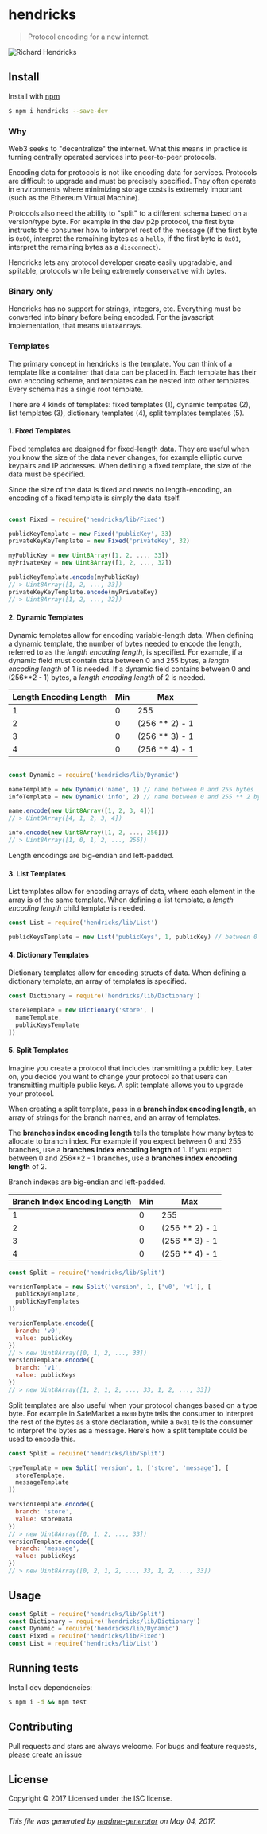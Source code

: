 # hendricks

> Protocol encoding for a new internet.

![Richard Hendricks](https://vignette4.wikia.nocookie.net/silicon-valley/images/3/33/Richard_Hendricks.jpg/revision/latest/scale-to-width-down/310?cb=20150526104602)

## Install

Install with [npm](https://www.npmjs.com/)

```sh
$ npm i hendricks --save-dev
```

### Why

Web3 seeks to "decentralize" the internet. What this means in practice is turning centrally operated services into peer-to-peer protocols.

Encoding data for protocols is not like encoding data for services. Protocols are difficult to upgrade and must be precisely specified. They often operate in environments where minimizing storage costs is extremely important (such as the Ethereum Virtual Machine).

Protocols also need the ability to "split" to a different schema based on a version/type byte. For example in the dev p2p protocol, the first byte instructs the consumer how to interpret rest of the message (if the first byte is `0x00`, interpret the remaining bytes as a `hello`, if the first byte is `0x01`, interpret the remaining bytes as a `disconnect`).

Hendricks lets any protocol developer create easily upgradable, and splitable, protocols while being extremely conservative with bytes.

### Binary only

Hendricks has no support for strings, integers, etc. Everything must be converted into binary before being encoded. For the javascript implementation, that means `Uint8Array`s.

### Templates

The primary concept in hendricks is the template. You can think of a template like a container that data can be placed in. Each template has their own encoding scheme, and templates can be nested into other templates. Every schema has a single root template.

There are 4 kinds of templates: fixed templates (1), dynamic tempates (2), list templates (3), dictionary templates (4), split templates templates (5).

#### 1. Fixed Templates

Fixed templates are designed for fixed-length data. They are useful when you know the size of the data never changes, for example elliptic curve keypairs and IP addresses. When defining a fixed template, the size of the data must be specified.

Since the size of the data is fixed and needs no length-encoding, an encoding of a fixed template is simply the data itself.

```js

const Fixed = require('hendricks/lib/Fixed')

publicKeyTemplate = new Fixed('publicKey', 33)
privateKeyKeyTemplate = new Fixed('privateKey', 32)

myPublicKey = new Uint8Array([1, 2, ..., 33])
myPrivateKey = new Uint8Array([1, 2, ..., 32])

publicKeyTemplate.encode(myPublicKey)
// > Uint8Array([1, 2, ..., 33])
privateKeyKeyTemplate.encode(myPrivateKey)
// > Uint8Array([1, 2, ..., 32])
```

#### 2. Dynamic Templates

Dynamic templates allow for encoding variable-length data. When defining a dynamic template, the number of bytes needed to encode the length, referred to as the *length encoding length*, is specified. For example, if a dynamic field must contain data between 0 and 255 bytes, a *length encoding length* of 1 is needed. If a dynamic field contains between 0 and (256**2 - 1) bytes, a *length encoding length* of 2 is needed.

Length Encoding Length | Min | Max |
--- | --- | --- |
1 | 0 | 255 |
2 | 0 | (256 ** 2) - 1
3 | 0 | (256 ** 3) - 1
4 | 0 | (256 ** 4) - 1

```js

const Dynamic = require('hendricks/lib/Dynamic')

nameTemplate = new Dynamic('name', 1) // name between 0 and 255 bytes
infoTemplate = new Dynamic('info', 2) // name between 0 and 255 ** 2 bytes

name.encode(new Uint8Array([1, 2, 3, 4]))
// > Uint8Array([4, 1, 2, 3, 4])

info.encode(new Uint8Array([1, 2, ..., 256]))
// > Uint8Array([1, 0, 1, 2, ..., 256])
```

Length encodings are big-endian and left-padded.

#### 3. List Templates

List templates allow for encoding arrays of data, where each element in the array is of the same template. When defining a list template, a *length encoding length* child template is needed.

```js
const List = require('hendricks/lib/List')

publicKeysTemplate = new List('publicKeys', 1, publicKey) // between 0 and 255 publicKeys
```

#### 4. Dictionary Templates

Dictionary templates allow for encoding structs of data. When defining a dictionary template, an array of templates is specified.

```js
const Dictionary = require('hendricks/lib/Dictionary')

storeTemplate = new Dictionary('store', [
  nameTemplate,
  publicKeysTemplate
])
```

#### 5. Split Templates

Imagine you create a protocol that includes transmitting a public key. Later on, you decide you want to change your protocol so that users can transmitting multiple public keys. A split template allows you to upgrade your protocol.

When creating a split template, pass in a **branch index encoding length**, an array of strings for the branch names, and an array of templates.

The **branches index encoding length** tells the template how many bytes to allocate to branch index. For example if you expect between 0 and 255 branches, use a **branches index encoding length** of 1. If you expect between 0 and 256**2 - 1 branches, use a **branches index encoding length** of 2.

Branch indexes are big-endian and left-padded.

Branch Index Encoding Length | Min | Max |
--- | --- | --- |
1 | 0 | 255 |
2 | 0 | (256 ** 2) - 1
3 | 0 | (256 ** 3) - 1
4 | 0 | (256 ** 4) - 1


```js
const Split = require('hendricks/lib/Split')

versionTemplate = new Split('version', 1, ['v0', 'v1'], [
  publicKeyTemplate,
  publicKeyTemplates
])

versionTemplate.encode({
  branch: 'v0',
  value: publicKey
})
// > new Uint8Array([0, 1, 2, ..., 33])
versionTemplate.encode({
  branch: 'v1',
  value: publicKeys
})
// > new Uint8Array([1, 2, 1, 2, ..., 33, 1, 2, ..., 33])
```

Split templates are also useful when your protocol changes based on a type byte. For example in SafeMarket a `0x00` byte tells the consumer to interpret the rest of the bytes as a store declaration, while a `0x01`  tells the consumer to interpret the bytes as a message. Here's how a split template could be used to encode this.

```js
const Split = require('hendricks/lib/Split')

typeTemplate = new Split('version', 1, ['store', 'message'], [
  storeTemplate,
  messageTemplate
])

versionTemplate.encode({
  branch: 'store',
  value: storeData
})
// > new Uint8Array([0, 1, 2, ..., 33])
versionTemplate.encode({
  branch: 'message',
  value: publicKeys
})
// > new Uint8Array([0, 2, 1, 2, ..., 33, 1, 2, ..., 33])
```

## Usage

```js
const Split = require('hendricks/lib/Split')
const Dictionary = require('hendricks/lib/Dictionary')
const Dynamic = require('hendricks/lib/Dynamic')
const Fixed = require('hendricks/lib/Fixed')
const List = require('hendricks/lib/List')
```

## Running tests

Install dev dependencies:

```sh
$ npm i -d && npm test
```

## Contributing

Pull requests and stars are always welcome. For bugs and feature requests, [please create an issue](https://github.com/safezero/hendricks/issues)

## License

Copyright © 2017 []()
Licensed under the ISC license.

***

_This file was generated by [readme-generator](https://github.com/jonschlinkert/readme-generator) on May 04, 2017._
